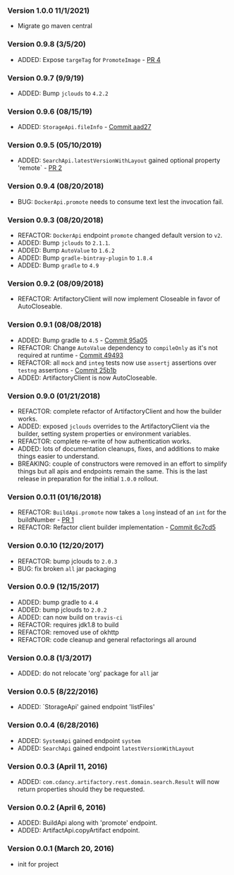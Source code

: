### Version 1.0.0 11/1/2021)
* Migrate go maven central

### Version 0.9.8 (3/5/20)
* ADDED: Expose `targeTag` for `PromoteImage` - [PR 4](https://github.com/cdancy/artifactory-rest/pull/4)

### Version 0.9.7 (9/9/19)
* ADDED: Bump `jclouds` to `4.2.2`

### Version 0.9.6 (08/15/19)
* ADDED: `StorageApi.fileInfo` - [Commit aad27](https://github.com/cdancy/artifactory-rest/commit/aad276dbae41048456ac21121307f2cf1ff8d8b5)

### Version 0.9.5 (05/10/2019)
* ADDED: `SearchApi.latestVersionWithLayout` gained optional property 'remote` - [PR 2](https://github.com/cdancy/artifactory-rest/pull/2)

### Version 0.9.4 (08/20/2018)
* BUG: `DockerApi.promote` needs to consume text lest the invocation fail.

### Version 0.9.3 (08/20/2018)
* REFACTOR: `DockerApi` endpoint `promote` changed default version to `v2`.
* ADDED: Bump `jclouds` to `2.1.1`.
* ADDED: Bump `AutoValue` to `1.6.2`
* ADDED: Bump `gradle-bintray-plugin` to `1.8.4`
* ADDED: Bump `gradle` to `4.9`

### Version 0.9.2 (08/09/2018)
* REFACTOR: ArtifactoryClient will now implement Closeable in favor of AutoCloseable.

### Version 0.9.1 (08/08/2018)
* ADDED: Bump gradle to `4.5` - [Commit 95a05](https://github.com/cdancy/artifactory-rest/commit/95a0535883dcefb5a6cc3a547b38b97c9783c658)
* REFACTOR: Change `AutoValue` dependency to `compileOnly` as it's not required at runtime - [Commit 49493](https://github.com/cdancy/artifactory-rest/commit/49493e41ea913e7a79de26fb9f9bd7b441fd1df3)
* REFACTOR: all `mock` and `integ` tests now use `assertj` assertions over `testng` assertions - [Commit 25b1b](https://github.com/cdancy/artifactory-rest/commit/25b1b4f29363863175ca667b7602946f8f467fd2)
* ADDED: ArtifactoryClient is now AutoCloseable.

### Version 0.9.0 (01/21/2018)
* REFACTOR: complete refactor of ArtifactoryClient and how the builder works.
* ADDED: exposed `jclouds` overrides to the ArtifactoryClient via the builder, setting system properties or environment variables.
* REFACTOR: complete re-write of how authentication works.
* ADDED: lots of documentation cleanups, fixes, and additions to make things easier to understand.
* BREAKING: couple of constructors were removed in an effort to simplify things but all apis and endpoints remain the same. This is the last release in preparation for the initial `1.0.0` rollout.

### Version 0.0.11 (01/16/2018)
* REFACTOR: `BuildApi.promote` now takes a `long` instead of an `int` for the buildNumber - [PR 1](https://github.com/cdancy/artifactory-rest/pull/1)
* REFACTOR: Refactor client builder implementation - [Commit 6c7cd5](https://github.com/cdancy/artifactory-rest/commit/6c7cd51bd99fc8e0cd4e452bc9f0b1afb1fe97a3)

### Version 0.0.10 (12/20/2017)
* REFACTOR: bump jclouds to `2.0.3`
* BUG: fix broken `all` jar packaging

### Version 0.0.9 (12/15/2017) 
* ADDED: bump gradle to `4.4`
* ADDED: bump jclouds to `2.0.2`
* ADDED: can now build on `travis-ci`
* REFACTOR: requires jdk1.8 to build
* REFACTOR: removed use of okhttp
* REFACTOR: code cleanup and general refactorings all around

### Version 0.0.8 (1/3/2017) 
* ADDED: do not relocate 'org' package for `all` jar

### Version 0.0.5 (8/22/2016)
* ADDED: `StorageApi' gained endpoint 'listFiles'

### Version 0.0.4 (6/28/2016)
* ADDED: `SystemApi` gained endpoint `system`
* ADDED: `SearchApi` gained endpoint `latestVersionWithLayout`

### Version 0.0.3 (April 11, 2016)
* ADDED: `com.cdancy.artifactory.rest.domain.search.Result` will now return properties should they be requested.

### Version 0.0.2 (April 6, 2016)
* ADDED: BuildApi along with 'promote' endpoint.
* ADDED: ArtifactApi.copyArtifact endpoint.

### Version 0.0.1 (March 20, 2016)
* init for project
